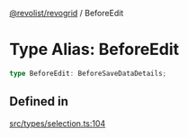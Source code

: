 [@revolist/revogrid](README.md) / BeforeEdit

# Type Alias: BeforeEdit

```ts
type BeforeEdit: BeforeSaveDataDetails;
```

## Defined in

[src/types/selection.ts:104](https://github.com/revolist/revogrid/blob/2d9504ecff6b493d547df979b2259be6b639351c/src/types/selection.ts#L104)
